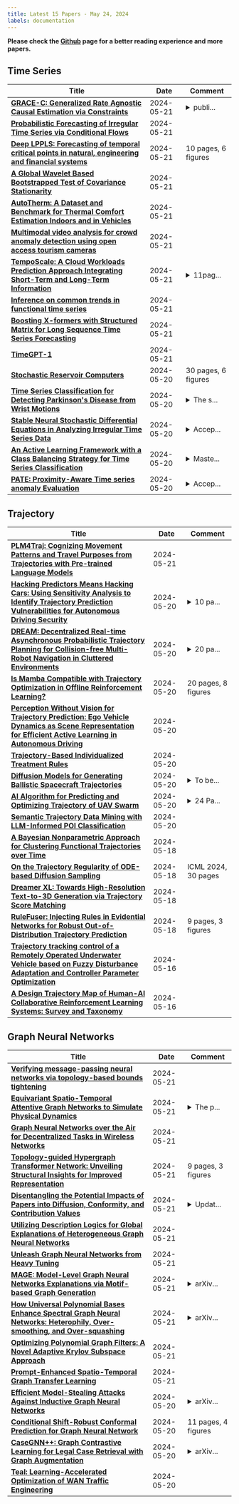 ```yaml
---
title: Latest 15 Papers - May 24, 2024
labels: documentation
---
```

**Please check the [Github](https://github.com/zezhishao/MTS_Daily_ArXiv) page for a better reading experience and more papers.**

## Time Series
| **Title** | **Date** | **Comment** |
| --- | --- | --- |
| **[GRACE-C: Generalized Rate Agnostic Causal Estimation via Constraints](http://arxiv.org/abs/2205.09235v4)** | 2024-05-21 | <details><summary>publi...</summary><p>published in International Conference on Learning Representation (Spotlight)</p></details> |
| **[Probabilistic Forecasting of Irregular Time Series via Conditional Flows](http://arxiv.org/abs/2402.06293v2)** | 2024-05-21 |  |
| **[Deep LPPLS: Forecasting of temporal critical points in natural, engineering and financial systems](http://arxiv.org/abs/2405.12803v1)** | 2024-05-21 | 10 pages, 6 figures |
| **[A Global Wavelet Based Bootstrapped Test of Covariance Stationarity](http://arxiv.org/abs/2210.14086v3)** | 2024-05-21 |  |
| **[AutoTherm: A Dataset and Benchmark for Thermal Comfort Estimation Indoors and in Vehicles](http://arxiv.org/abs/2211.08257v5)** | 2024-05-21 |  |
| **[Multimodal video analysis for crowd anomaly detection using open access tourism cameras](http://arxiv.org/abs/2405.12708v1)** | 2024-05-21 |  |
| **[TempoScale: A Cloud Workloads Prediction Approach Integrating Short-Term and Long-Term Information](http://arxiv.org/abs/2405.12635v1)** | 2024-05-21 | <details><summary>11pag...</summary><p>11pages, 11 figures, 4 tables</p></details> |
| **[Inference on common trends in functional time series](http://arxiv.org/abs/2312.00590v4)** | 2024-05-21 |  |
| **[Boosting X-formers with Structured Matrix for Long Sequence Time Series Forecasting](http://arxiv.org/abs/2405.12462v1)** | 2024-05-21 |  |
| **[TimeGPT-1](http://arxiv.org/abs/2310.03589v2)** | 2024-05-21 |  |
| **[Stochastic Reservoir Computers](http://arxiv.org/abs/2405.12382v1)** | 2024-05-20 | 30 pages, 6 figures |
| **[Time Series Classification for Detecting Parkinson's Disease from Wrist Motions](http://arxiv.org/abs/2304.11265v2)** | 2024-05-20 | <details><summary>The s...</summary><p>The source code is available under https://github.com/cedricdonie/tsc-for-wrist-motion-pd-detection</p></details> |
| **[Stable Neural Stochastic Differential Equations in Analyzing Irregular Time Series Data](http://arxiv.org/abs/2402.14989v3)** | 2024-05-20 | <details><summary>Accep...</summary><p>Accepted at ICLR 2024, Spotlight presentation (Notable Top 5%). https://openreview.net/forum?id=4VIgNuQ1pY</p></details> |
| **[An Active Learning Framework with a Class Balancing Strategy for Time Series Classification](http://arxiv.org/abs/2405.12122v1)** | 2024-05-20 | <details><summary>Maste...</summary><p>Master's thesis accepted by Memorial University of Newfoundland. Chapter 3 published in the Journal of Frontiers in Robotics and AI. Chapter 4 published in the IEEE Systems Conference 2024</p></details> |
| **[PATE: Proximity-Aware Time series anomaly Evaluation](http://arxiv.org/abs/2405.12096v1)** | 2024-05-20 | <details><summary>Accep...</summary><p>Accepted by ACM SIGKDD International Conference on Knowledge Discovery & Data Mining (KDD 2024), Research Track. (Preprint version)</p></details> |

## Trajectory
| **Title** | **Date** | **Comment** |
| --- | --- | --- |
| **[PLM4Traj: Cognizing Movement Patterns and Travel Purposes from Trajectories with Pre-trained Language Models](http://arxiv.org/abs/2405.12459v1)** | 2024-05-21 |  |
| **[Hacking Predictors Means Hacking Cars: Using Sensitivity Analysis to Identify Trajectory Prediction Vulnerabilities for Autonomous Driving Security](http://arxiv.org/abs/2401.10313v2)** | 2024-05-20 | <details><summary>10 pa...</summary><p>10 pages, 5 figures, 1 tables</p></details> |
| **[DREAM: Decentralized Real-time Asynchronous Probabilistic Trajectory Planning for Collision-free Multi-Robot Navigation in Cluttered Environments](http://arxiv.org/abs/2307.15887v2)** | 2024-05-20 | <details><summary>20 pa...</summary><p>20 pages. arXiv admin note: substantial text overlap with arXiv:2302.12873</p></details> |
| **[Is Mamba Compatible with Trajectory Optimization in Offline Reinforcement Learning?](http://arxiv.org/abs/2405.12094v1)** | 2024-05-20 | 20 pages, 8 figures |
| **[Perception Without Vision for Trajectory Prediction: Ego Vehicle Dynamics as Scene Representation for Efficient Active Learning in Autonomous Driving](http://arxiv.org/abs/2405.09049v2)** | 2024-05-20 |  |
| **[Trajectory-Based Individualized Treatment Rules](http://arxiv.org/abs/2405.09810v2)** | 2024-05-20 |  |
| **[Diffusion Models for Generating Ballistic Spacecraft Trajectories](http://arxiv.org/abs/2405.11738v1)** | 2024-05-20 | <details><summary>To be...</summary><p>To be presented at the 2024 Astrodynamics Specialist Conference</p></details> |
| **[AI Algorithm for Predicting and Optimizing Trajectory of UAV Swarm](http://arxiv.org/abs/2405.11722v1)** | 2024-05-20 | <details><summary>24 Pa...</summary><p>24 Pages, 9 Tables, 6 Figures</p></details> |
| **[Semantic Trajectory Data Mining with LLM-Informed POI Classification](http://arxiv.org/abs/2405.11715v1)** | 2024-05-20 |  |
| **[A Bayesian Nonparametric Approach for Clustering Functional Trajectories over Time](http://arxiv.org/abs/2405.11358v1)** | 2024-05-18 |  |
| **[On the Trajectory Regularity of ODE-based Diffusion Sampling](http://arxiv.org/abs/2405.11326v1)** | 2024-05-18 | ICML 2024, 30 pages |
| **[Dreamer XL: Towards High-Resolution Text-to-3D Generation via Trajectory Score Matching](http://arxiv.org/abs/2405.11252v1)** | 2024-05-18 |  |
| **[RuleFuser: Injecting Rules in Evidential Networks for Robust Out-of-Distribution Trajectory Prediction](http://arxiv.org/abs/2405.11139v1)** | 2024-05-18 | 9 pages, 3 figures |
| **[Trajectory tracking control of a Remotely Operated Underwater Vehicle based on Fuzzy Disturbance Adaptation and Controller Parameter Optimization](http://arxiv.org/abs/2405.10441v1)** | 2024-05-16 |  |
| **[A Design Trajectory Map of Human-AI Collaborative Reinforcement Learning Systems: Survey and Taxonomy](http://arxiv.org/abs/2405.10214v1)** | 2024-05-16 |  |

## Graph Neural Networks
| **Title** | **Date** | **Comment** |
| --- | --- | --- |
| **[Verifying message-passing neural networks via topology-based bounds tightening](http://arxiv.org/abs/2402.13937v2)** | 2024-05-21 |  |
| **[Equivariant Spatio-Temporal Attentive Graph Networks to Simulate Physical Dynamics](http://arxiv.org/abs/2405.12868v1)** | 2024-05-21 | <details><summary>The p...</summary><p>The paper has been published to the conference of NeurIPS 2023</p></details> |
| **[Graph Neural Networks over the Air for Decentralized Tasks in Wireless Networks](http://arxiv.org/abs/2302.08447v3)** | 2024-05-21 |  |
| **[Topology-guided Hypergraph Transformer Network: Unveiling Structural Insights for Improved Representation](http://arxiv.org/abs/2310.09657v2)** | 2024-05-21 | 9 pages, 3 figures |
| **[Disentangling the Potential Impacts of Papers into Diffusion, Conformity, and Contribution Values](http://arxiv.org/abs/2311.09262v3)** | 2024-05-21 | <details><summary>Updat...</summary><p>Update and correct some references. This paper is still in progress</p></details> |
| **[Utilizing Description Logics for Global Explanations of Heterogeneous Graph Neural Networks](http://arxiv.org/abs/2405.12654v1)** | 2024-05-21 |  |
| **[Unleash Graph Neural Networks from Heavy Tuning](http://arxiv.org/abs/2405.12521v1)** | 2024-05-21 |  |
| **[MAGE: Model-Level Graph Neural Networks Explanations via Motif-based Graph Generation](http://arxiv.org/abs/2405.12519v1)** | 2024-05-21 | <details><summary>arXiv...</summary><p>arXiv admin note: text overlap with arXiv:2405.08419</p></details> |
| **[How Universal Polynomial Bases Enhance Spectral Graph Neural Networks: Heterophily, Over-smoothing, and Over-squashing](http://arxiv.org/abs/2405.12474v1)** | 2024-05-21 | <details><summary>arXiv...</summary><p>arXiv admin note: substantial text overlap with arXiv:2311.18177</p></details> |
| **[Optimizing Polynomial Graph Filters: A Novel Adaptive Krylov Subspace Approach](http://arxiv.org/abs/2403.07954v2)** | 2024-05-21 |  |
| **[Prompt-Enhanced Spatio-Temporal Graph Transfer Learning](http://arxiv.org/abs/2405.12452v1)** | 2024-05-21 |  |
| **[Efficient Model-Stealing Attacks Against Inductive Graph Neural Networks](http://arxiv.org/abs/2405.12295v1)** | 2024-05-20 | <details><summary>arXiv...</summary><p>arXiv admin note: text overlap with arXiv:2112.08331 by other authors</p></details> |
| **[Conditional Shift-Robust Conformal Prediction for Graph Neural Network](http://arxiv.org/abs/2405.11968v1)** | 2024-05-20 | 11 pages, 4 figures |
| **[CaseGNN++: Graph Contrastive Learning for Legal Case Retrieval with Graph Augmentation](http://arxiv.org/abs/2405.11791v1)** | 2024-05-20 | <details><summary>arXiv...</summary><p>arXiv admin note: substantial text overlap with arXiv:2312.11229</p></details> |
| **[Teal: Learning-Accelerated Optimization of WAN Traffic Engineering](http://arxiv.org/abs/2210.13763v4)** | 2024-05-20 |  |

